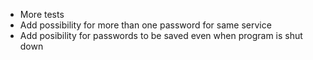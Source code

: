 - More tests
- Add possibility for more than one password for same service
- Add posibility for passwords to be saved even when program is shut down
